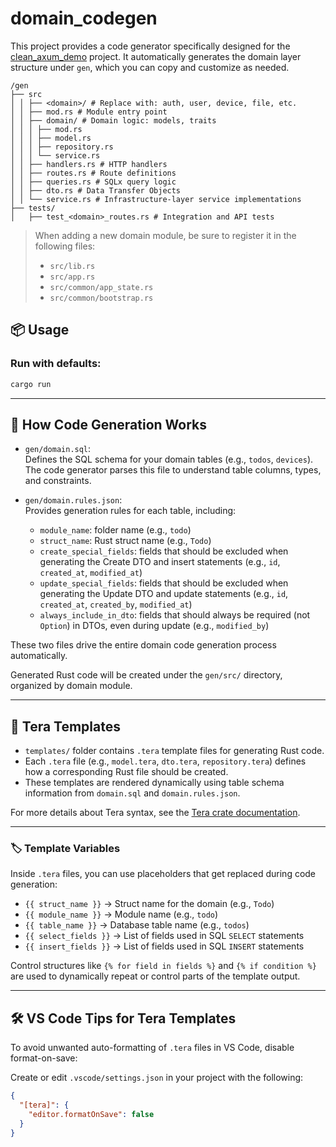 # domain_codegen

This project provides a code generator specifically designed for the [clean_axum_demo](https://github.com/sukjaelee/clean_axum_demo) project.
It automatically generates the domain layer structure under `gen`, which you can copy and customize as needed.

```plaintext
/gen
├── src
│ │ ├── <domain>/ # Replace with: auth, user, device, file, etc.
│ │ ├── mod.rs # Module entry point
│ │ ├── domain/ # Domain logic: models, traits
│ │ │ ├── mod.rs
│ │ │ ├── model.rs
│ │ │ ├── repository.rs
│ │ │ └── service.rs
│ │ ├── handlers.rs # HTTP handlers
│ │ ├── routes.rs # Route definitions
│ │ ├── queries.rs # SQLx query logic
│ │ ├── dto.rs # Data Transfer Objects
│ │ └── service.rs # Infrastructure-layer service implementations
├── tests/
│   ├── test_<domain>_routes.rs # Integration and API tests
```

> When adding a new domain module, be sure to register it in the following files:
>
> - `src/lib.rs`
> - `src/app.rs`
> - `src/common/app_state.rs`
> - `src/common/bootstrap.rs`

## 📦 Usage

### Run with defaults:

```bash
cargo run
```

---

## 📄 How Code Generation Works

- `gen/domain.sql`:  
  Defines the SQL schema for your domain tables (e.g., `todos`, `devices`).  
  The code generator parses this file to understand table columns, types, and constraints.

- `gen/domain.rules.json`:  
  Provides generation rules for each table, including:
  - `module_name`: folder name (e.g., `todo`)
  - `struct_name`: Rust struct name (e.g., `Todo`)
  - `create_special_fields`: fields that should be excluded when generating the Create DTO and insert statements (e.g., `id`, `created_at`, `modified_at`)
  - `update_special_fields`: fields that should be excluded when generating the Update DTO and update statements (e.g., `id`, `created_at`, `created_by`, `modified_at`)
  - `always_include_in_dto`: fields that should always be required (not `Option`) in DTOs, even during update (e.g., `modified_by`)

These two files drive the entire domain code generation process automatically.

Generated Rust code will be created under the `gen/src/` directory, organized by domain module.

---

## 🧩 Tera Templates

- `templates/` folder contains `.tera` template files for generating Rust code.
- Each `.tera` file (e.g., `model.tera`, `dto.tera`, `repository.tera`) defines how a corresponding Rust file should be created.
- These templates are rendered dynamically using table schema information from `domain.sql` and `domain.rules.json`.

For more details about Tera syntax, see the [Tera crate documentation](https://docs.rs/tera/latest/tera/).

---

### 🏷️ Template Variables

Inside `.tera` files, you can use placeholders that get replaced during code generation:

- `{{ struct_name }}` → Struct name for the domain (e.g., `Todo`)
- `{{ module_name }}` → Module name (e.g., `todo`)
- `{{ table_name }}` → Database table name (e.g., `todos`)
- `{{ select_fields }}` → List of fields used in SQL `SELECT` statements
- `{{ insert_fields }}` → List of fields used in SQL `INSERT` statements

Control structures like `{% for field in fields %}` and `{% if condition %}` are used to dynamically repeat or control parts of the template output.

---

## 🛠 VS Code Tips for Tera Templates

To avoid unwanted auto-formatting of `.tera` files in VS Code, disable format-on-save:

Create or edit `.vscode/settings.json` in your project with the following:

```json
{
  "[tera]": {
    "editor.formatOnSave": false
  }
}
```
